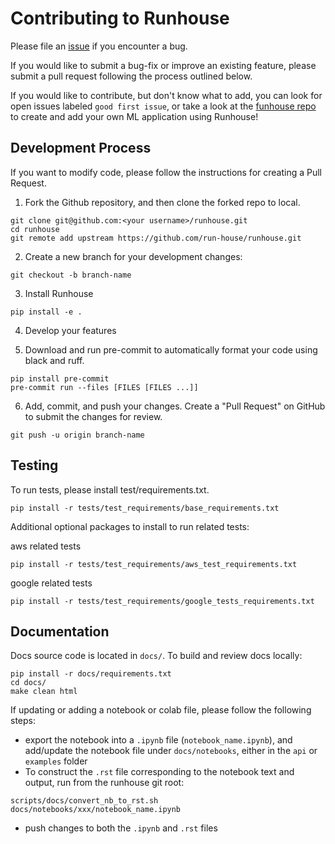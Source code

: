 # Contributing to Runhouse
Please file an [issue](https://github.com/run-house/runhouse/issues) if you encounter a bug.

If you would like to submit a bug-fix or improve an existing feature, please submit a pull request following the
process outlined below.

If you would like to contribute, but don't know what to add, you can look for open issues labeled
`good first issue`, or take a look at the [funhouse repo](https://github.com/run-house/funhouse) to
create and add your own ML application using Runhouse!

## Development Process
If you want to modify code, please follow the instructions for creating a Pull Request.

1. Fork the Github repository, and then clone the forked repo to local.
```
git clone git@github.com:<your username>/runhouse.git
cd runhouse
git remote add upstream https://github.com/run-house/runhouse.git
```

2. Create a new branch for your development changes:
```
git checkout -b branch-name
```

3. Install Runhouse
```
pip install -e .
```

4. Develop your features

5. Download and run pre-commit to automatically format your code using black and ruff.

```
pip install pre-commit
pre-commit run --files [FILES [FILES ...]]
```

6. Add, commit, and push your changes. Create a "Pull Request" on GitHub to submit the changes for review.

```
git push -u origin branch-name
```

## Testing

To run tests, please install test/requirements.txt.
```
pip install -r tests/test_requirements/base_requirements.txt
```

Additional optional packages to install to run related tests:

aws related tests
```
pip install -r tests/test_requirements/aws_test_requirements.txt
```

google related tests
```
pip install -r tests/test_requirements/google_tests_requirements.txt
```



## Documentation
Docs source code is located in `docs/`. To build and review docs locally:

```
pip install -r docs/requirements.txt
cd docs/
make clean html
```

If updating or adding a notebook or colab file, please follow the following steps:

* export the notebook into a `.ipynb` file (`notebook_name.ipynb`), and add/update the notebook file under `docs/notebooks`, either in the `api` or `examples` folder
* To construct the `.rst` file corresponding to the notebook text and output, run from the runhouse git root:
```
scripts/docs/convert_nb_to_rst.sh docs/notebooks/xxx/notebook_name.ipynb
```
* push changes to both the `.ipynb` and `.rst` files
